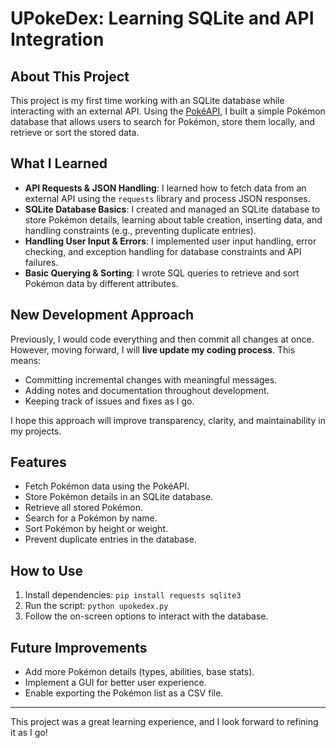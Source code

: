 # UPokeDex: Learning SQLite and API Integration

## About This Project
This project is my first time working with an SQLite database while interacting with an external API. Using the [PokéAPI](https://pokeapi.co/), I built a simple Pokémon database that allows users to search for Pokémon, store them locally, and retrieve or sort the stored data.

## What I Learned
- **API Requests & JSON Handling**: I learned how to fetch data from an external API using the `requests` library and process JSON responses.
- **SQLite Database Basics**: I created and managed an SQLite database to store Pokémon details, learning about table creation, inserting data, and handling constraints (e.g., preventing duplicate entries).
- **Handling User Input & Errors**: I implemented user input handling, error checking, and exception handling for database constraints and API failures.
- **Basic Querying & Sorting**: I wrote SQL queries to retrieve and sort Pokémon data by different attributes.

## New Development Approach
Previously, I would code everything and then commit all changes at once. However, moving forward, I will **live update my coding process**. This means:
- Committing incremental changes with meaningful messages.
- Adding notes and documentation throughout development.
- Keeping track of issues and fixes as I go.

I hope this approach will improve transparency, clarity, and maintainability in my projects.

## Features
- Fetch Pokémon data using the PokéAPI.
- Store Pokémon details in an SQLite database.
- Retrieve all stored Pokémon.
- Search for a Pokémon by name.
- Sort Pokémon by height or weight.
- Prevent duplicate entries in the database.

## How to Use
1. Install dependencies: `pip install requests sqlite3`
2. Run the script: `python upokedex.py`
3. Follow the on-screen options to interact with the database.

## Future Improvements
- Add more Pokémon details (types, abilities, base stats).
- Implement a GUI for better user experience.
- Enable exporting the Pokémon list as a CSV file.

---
This project was a great learning experience, and I look forward to refining it as I go!


